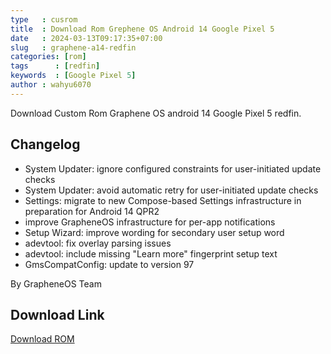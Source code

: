```yaml
---
type   : cusrom
title  : Download Rom Grephene OS Android 14 Google Pixel 5
date   : 2024-03-13T09:17:35+07:00
slug   : graphene-a14-redfin
categories: [rom]
tags      : [redfin]
keywords  : [Google Pixel 5]
author : wahyu6070
---
```


Download Custom Rom Graphene OS android 14 Google Pixel 5 redfin.

## Changelog
- System Updater: ignore configured constraints for user-initiated update checks
- System Updater: avoid automatic retry for user-initiated update checks
- Settings: migrate to new Compose-based Settings infrastructure in preparation for Android 14 QPR2
- improve GrapheneOS infrastructure for per-app notifications
- Setup Wizard: improve wording for secondary user setup word
- adevtool: fix overlay parsing issues
- adevtool: include missing "Learn more" fingerprint setup text
- GmsCompatConfig: update to version 97

By GrapheneOS Team

## Download Link
[Download ROM](https://releases.grapheneos.org/redfin-factory-2024030300.zip)


